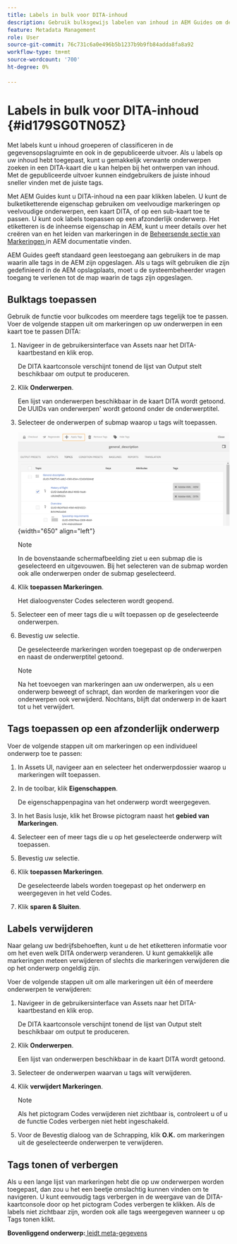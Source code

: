 ```yaml
---
title: Labels in bulk voor DITA-inhoud
description: Gebruik bulksgewijs labelen van inhoud in AEM Guides om de ontdekkingsmogelijkheden voor DITA-inhoud te verbeteren. Leer hoe u bulkcodes op één of meerdere onderwerpen toepast, verwijdert, weergeeft of verbergt.
feature: Metadata Management
role: User
source-git-commit: 76c731c6a0e496b5b1237b9b9fb84adda8fa8a92
workflow-type: tm+mt
source-wordcount: '700'
ht-degree: 0%

---
```


# Labels in bulk voor DITA-inhoud {#id179SG0TN05Z}

Met labels kunt u inhoud groeperen of classificeren in de gegevensopslagruimte en ook in de gepubliceerde uitvoer. Als u labels op uw inhoud hebt toegepast, kunt u gemakkelijk verwante onderwerpen zoeken in een DITA-kaart die u kan helpen bij het ontwerpen van inhoud. Met de gepubliceerde uitvoer kunnen eindgebruikers de juiste inhoud sneller vinden met de juiste tags.

Met AEM Guides kunt u DITA-inhoud na een paar klikken labelen. U kunt de bulketiketterende eigenschap gebruiken om veelvoudige markeringen op veelvoudige onderwerpen, een kaart DITA, of op een sub-kaart toe te passen. U kunt ook labels toepassen op een afzonderlijk onderwerp. Het etiketteren is de inheemse eigenschap in AEM, kunt u meer details over het creëren van en het leiden van markeringen in de [ Beheersende sectie van Markeringen ](https://experienceleague.adobe.com/docs/experience-manager-cloud-service/sites/authoring/features/tags.html?lang=en) in AEM documentatie vinden.

AEM Guides geeft standaard geen leestoegang aan gebruikers in de map waarin alle tags in de AEM zijn opgeslagen. Als u tags wilt gebruiken die zijn gedefinieerd in de AEM opslagplaats, moet u de systeembeheerder vragen toegang te verlenen tot de map waarin de tags zijn opgeslagen.

## Bulktags toepassen

Gebruik de functie voor bulkcodes om meerdere tags tegelijk toe te passen. Voer de volgende stappen uit om markeringen op uw onderwerpen in een kaart toe te passen DITA:

1. Navigeer in de gebruikersinterface van Assets naar het DITA-kaartbestand en klik erop.

   De DITA kaartconsole verschijnt tonend de lijst van Output stelt beschikbaar om output te produceren.

1. Klik **Onderwerpen**.

   Een lijst van onderwerpen beschikbaar in de kaart DITA wordt getoond. De UUIDs van onderwerpen&#39; wordt getoond onder de onderwerptitel.

1. Selecteer de onderwerpen of submap waarop u tags wilt toepassen.

   ![](images/apply-tags-uuid.png){width="650" align="left"}


   >[!NOTE]
   >
   > In de bovenstaande schermafbeelding ziet u een submap die is geselecteerd en uitgevouwen. Bij het selecteren van de submap worden ook alle onderwerpen onder de submap geselecteerd.

1. Klik **toepassen Markeringen**.

   Het dialoogvenster Codes selecteren wordt geopend.

1. Selecteer een of meer tags die u wilt toepassen op de geselecteerde onderwerpen.

1. Bevestig uw selectie.

   De geselecteerde markeringen worden toegepast op de onderwerpen en naast de onderwerptitel getoond.

   >[!NOTE]
   >
   > Na het toevoegen van markeringen aan uw onderwerpen, als u een onderwerp beweegt of schrapt, dan worden de markeringen voor die onderwerpen ook verwijderd. Nochtans, blijft dat onderwerp in de kaart tot u het verwijdert.


## Tags toepassen op een afzonderlijk onderwerp

Voer de volgende stappen uit om markeringen op een individueel onderwerp toe te passen:

1. In Assets UI, navigeer aan en selecteer het onderwerpdossier waarop u markeringen wilt toepassen.

1. In de toolbar, klik **Eigenschappen**.

   De eigenschappenpagina van het onderwerp wordt weergegeven.

1. In het Basis lusje, klik het Browse pictogram naast het **gebied van Markeringen**.

1. Selecteer een of meer tags die u op het geselecteerde onderwerp wilt toepassen.

1. Bevestig uw selectie.

1. Klik **toepassen Markeringen**.

   De geselecteerde labels worden toegepast op het onderwerp en weergegeven in het veld Codes.

1. Klik **sparen &amp; Sluiten**.


## Labels verwijderen

Naar gelang uw bedrijfsbehoeften, kunt u de het etiketteren informatie voor om het even welk DITA onderwerp veranderen. U kunt gemakkelijk alle markeringen meteen verwijderen of slechts die markeringen verwijderen die op het onderwerp ongeldig zijn.

Voer de volgende stappen uit om alle markeringen uit één of meerdere onderwerpen te verwijderen:

1. Navigeer in de gebruikersinterface van Assets naar het DITA-kaartbestand en klik erop.

   De DITA kaartconsole verschijnt tonend de lijst van Output stelt beschikbaar om output te produceren.

1. Klik **Onderwerpen**.

   Een lijst van onderwerpen beschikbaar in de kaart DITA wordt getoond.

1. Selecteer de onderwerpen waarvan u tags wilt verwijderen.

1. Klik **verwijdert Markeringen**.

   >[!NOTE]
   >
   > Als het pictogram Codes verwijderen niet zichtbaar is, controleert u of u de functie Codes verbergen niet hebt ingeschakeld.

1. Voor de Bevestig dialoog van de Schrapping, klik **O.K.** om markeringen uit de geselecteerde onderwerpen te verwijderen.


## Tags tonen of verbergen

Als u een lange lijst van markeringen hebt die op uw onderwerpen worden toegepast, dan zou u het een beetje omslachtig kunnen vinden om te navigeren. U kunt eenvoudig tags verbergen in de weergave van de DITA-kaartconsole door op het pictogram Codes verbergen te klikken. Als de labels niet zichtbaar zijn, worden ook alle tags weergegeven wanneer u op Tags tonen klikt.

**Bovenliggend onderwerp:**[ leidt meta-gegevens ](manage-metadata.md)
